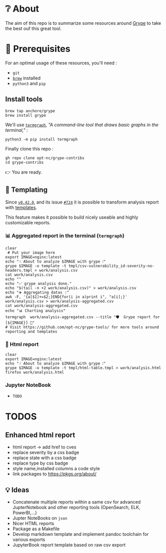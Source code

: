 # ❔ About

The aim of this repo is to summarize some resources around [Grype](https://github.com/anchore/grype)
to take the best ouf this great tool.

# 🧰 Prerequisites

For an optimal usage of these resources, you'll need :

- `git`
- [`brew`](https://brew.sh/) installed
- `python3` and `pip`

##  Install tools

```
brew tap anchore/grype
brew install grype
```

We'll use [`termgraph`](https://github.com/mkaz/termgraph),  _"A command-line tool that draws basic graphs in the terminal,"_ :

```
python3 -m pip install termgraph
```

Finally clone this repo : 

```
gh repo clone opt-nc/grype-contribs
cd grype-contribs
```

👉 You are ready.


## 📜 Templating

Since [`v0.42.0`](https://github.com/anchore/grype/releases/tag/v0.42.0), and
its issue [`#724`](https://github.com/anchore/grype/issues/724#issuecomment-1139563814)
it is possible to transform analysis report with [templates](https://github.com/anchore/grype#using-templates).

This feature makes it possible to build nicely useable and highly customizable reports.


### 📊  Aggregated report in the terminal (`termgraph`)

```shell
clear
 # Put your image here
export IMAGE=nginx:latest
echo "☝️ About to analyze $IMAGE with grype ❕"
grype $IMAGE -o template -t tmpl/csv-vulnerability_id-severity-no-headers.tmpl > work/analysis.csv
cat work/analysis.csv
echo ""
echo "✅ grype analysis done."
echo "$(tail -n +2 work/analysis.csv)" > work/analysis.csv
echo "➕ Aggregating datas :"
awk -F, '{a[$1]+=$2;}END{for(i in a)print i", "a[i];}' work/analysis.csv > work/analysis-aggregated.csv
cat work/analysis-aggregated.csv
echo "📊 Charting analysis"
termgraph  work/analysis-aggregated.csv --title "🛡️  Grype report for [${IMAGE}] 🐳"
# Visit https://github.com/opt-nc/grype-tools/ for more tools around reporting and templates
```

### 🔗 Html report

```
clear
export IMAGE=nginx:latest
echo "☝️ About to analyze $IMAGE with grype ❕"
grype $IMAGE -o template -t tmpl/html-table.tmpl > work/analysis.html
firefox work/analysis.html
```

### Jupyter NoteBook

- `TODO`

# TODOS


## Enhanced html report

- html report -> add href to cves
- replace severity by a css badge
- replace state with a css badge
- replace type by css badge
- style name,installed columns a code style
- link packages to https://pkgs.org/about/


## 💡 Ideas

- Concatenate multiple reports within a same csv for advanced JupterNotebook and other reporting tools (OpenSearch, ELK, PowerBI,...)
- Jupter NoteBooks on `json`
- Nicer HTML reports
- Package as a Makefile
- Develop markdown template and implement pandoc toolchain for various exports
- JupyterBook report template based on raw csv export
